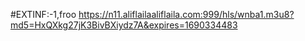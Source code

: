 #EXTINF:-1,froo
https://n11.aliflailaaliflaila.com:999/hls/wnba1.m3u8?md5=HxQXkg27jK3BivBXiydz7A&expires=1690334483
